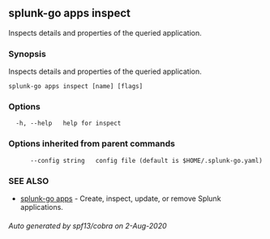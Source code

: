 ## splunk-go apps inspect

Inspects details and properties of the queried application.

### Synopsis

Inspects details and properties of the queried application.

```
splunk-go apps inspect [name] [flags]
```

### Options

```
  -h, --help   help for inspect
```

### Options inherited from parent commands

```
      --config string   config file (default is $HOME/.splunk-go.yaml)
```

### SEE ALSO

* [splunk-go apps](splunk-go_apps.md)	 - Create, inspect, update, or remove Splunk applications.

###### Auto generated by spf13/cobra on 2-Aug-2020
